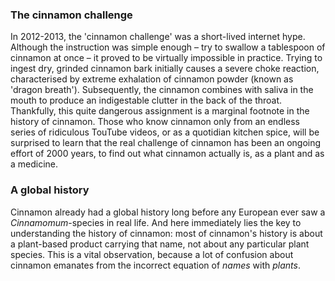 <param ve-config
	title="Cinnamon: two thousand years of botanical disambiguation"
	banner="https://github.com/JSTOR-Labs/plant-humanities/raw/master/images/cinnamon_banner_image.jpg"
	layout="vtl"
	num-maps="0"
	num-images="0"
	num-specimens="0"
	num-primary-sources="0"
	author="Wouter Klein">

### The cinnamon challenge

In 2012-2013, the 'cinnamon challenge' was a short-lived internet hype. Although the instruction was simple enough – try to swallow a tablespoon of cinnamon at once – it proved to be virtually impossible in practice. Trying to ingest dry, grinded cinnamon bark initially causes a severe choke reaction, characterised by extreme exhalation of cinnamon powder (known as 'dragon breath'). Subsequently, the cinnamon combines with saliva in the mouth to produce an indigestable clutter in the back of the throat. Thankfully, this <span url="https://doi.org/10.1542/peds.2012-3418">quite dangerous assignment</span> is a marginal footnote in the history of cinnamon. Those who know cinnamon only from an endless series of ridiculous TouTube videos, or as a quotidian kitchen spice, will be surprised to learn that the real challenge of cinnamon has been an ongoing effort of 2000 years, to find out what cinnamon actually is, as a plant and as a medicine.

### A global history

Cinnamon already had a global history long before any European ever saw a _Cinnamomum_-species in real life. And here immediately lies the key to understanding the history of cinnamon: most of cinnamon's history is about a plant-based product carrying that name, not about any particular plant species. This is a vital observation, because a lot of confusion about cinnamon emanates from the incorrect equation of _names_ with _plants_.

<!--stackedit_data:
eyJoaXN0b3J5IjpbLTIxMzU3MDIyMjAsLTc3NjU4MDQyMyw3OD
U3OTM0NDIsMTczMDIxMTQ1Niw3MTc3MzA2ODMsLTM1NzcwOTIw
MSwxNzYxOTE4NzI1LC0xMjI0ODE3NDQ0LC0xMDY1NDkzNzM0LD
Q4MjYyNzcyOCwyMDg5MzM3NTQ4LC03OTAyNDQzNTFdfQ==
-->